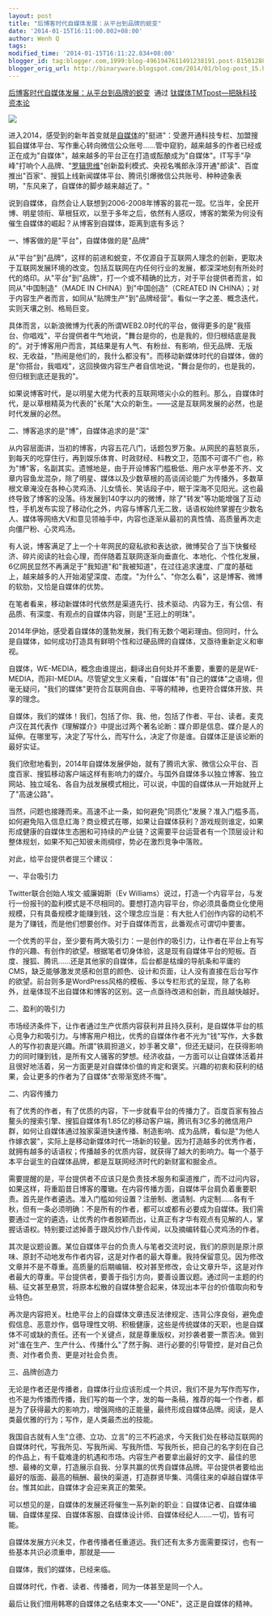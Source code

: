 ```yaml
---
layout: post
title: "后博客时代自媒体发展：从平台到品牌的蜕变"
date: '2014-01-15T16:11:00.002+08:00'
author: Wenh Q
tags:
modified_time: '2014-01-15T16:11:22.834+08:00'
blogger_id: tag:blogger.com,1999:blog-4961947611491238191.post-8150128820147889597
blogger_orig_url: http://binaryware.blogspot.com/2014/01/blog-post_15.html
---
```

[后博客时代自媒体发展：从平台到品牌的蜕变](http://www.tmtpost.com/89479.html)  通过
[钛媒体TMTpost—把脉科技资本论](http://www.tmtpost.com/)


![](https://images-blogger-opensocial.googleusercontent.com/gadgets/proxy?url=http%3A%2F%2Fwww.tmtpost.com%2Fwp-content%2Fuploads%2F2013%2F12%2F138786564919.jpg&container=blogger&gadget=a&rewriteMime=image%2F*)

进入2014，感受到的新年首变就是[自媒体](http://www.tmtpost.com/tag/%E8%87%AA%E5%AA%92%E4%BD%93)的"挺进"：受邀开通科技专栏、加盟搜狐自媒体平台、写作重心转向微信公众账号……管中窥豹，越来越多的作者已经或正在成为"自媒体"，越来越多的平台正在打造或酝酿成为"自媒体"。IT写手"孕峰"打响个人品牌、"[罗辑思维](http://www.tmtpost.com/31244.html)"创新盈利模式、央视名嘴郎永淳开通"郎读"、百度推出"百家"、搜狐上线新闻媒体平台、腾讯引爆微信公共账号、种种迹象表明，"东风来了，自媒体的脚步越来越近了。"

说到自媒体，自然会让人联想到2006-2008年博客的昙花一现。忆当年，全民开博、明星领衔、草根狂欢，以至于多年之后，依然有人感叹，博客的繁荣为何没有催生自媒体的崛起？从博客到自媒体，距离到底有多远？

一、博客做的是"平台"，自媒体做的是"品牌"

从"平台"到"品牌"，这样的前进和蜕变，不仅源自于互联网人理念的创新，更取决于互联网发展环境的改变。包括互联网在内任何行业的发展，都深深地刻有所处时代的烙印。从"平台"到"品牌"，打一个或不精确的比方，对于平台提供者而言，如同从"中国制造"（MADE
IN CHINA）到"中国创造"（CREATED IN
CHINA）；对于内容生产者而言，如同从"贴牌生产"到"品牌经营"。看似一字之差、概念迭代，实则天壤之别、格局巨变。

具体而言，以新浪微博为代表的所谓WEB2.0时代的平台，做得更多的是"我搭台、你唱戏"，平台提供者牛气地说，"舞台是你的，也是我的，但归根结底是我的"。对于博客用户而言，其结果是有人气、有粉丝、有影响，但无品牌、无版权、无收益，"热闹是他们的，我什么都没有"。而移动新媒体时代的自媒体，做的是"你搭台，我唱戏"，这回换做内容生产者自信地说，"舞台是你的，也是我的，但归根到底还是我的"。

如果说博客时代，是以明星大佬为代表的互联网塔尖小众的胜利。那么，自媒体时代，是以草根精英为代表的"长尾"大众的新生。——这是互联网发展的必然，也是时代发展的必然。

二、博客追求的是"博"，自媒体追求的是"深"

从内容层面讲，当初的博客，内容五花八门，话题包罗万象。从网民的喜怒哀乐，到每天的吃穿住行，再到娱乐体育、时政财经、科教文卫，范围不可谓不广也，称为"博"客，名副其实。遗憾地是，由于开设博客门槛极低、用户水平参差不齐、文章内容鱼龙混杂，除了明星、媒体以及少数草根的高谈阔论能广为传播外，多数草根文章淹没在各种心灵鸡汤、儿女情长、笑话段子中，眠于深海不见阳光。这也最终导致了博客的没落。待发展到140字以内的微博，除了"转发"等功能增强了互动性，手机发布实现了移动化之外，内容与博客几无二致，话语权始终掌握在少数名人、媒体等网络大V和意见领袖手中，内容也逐渐从最初的真性情、高质量再次走向僵尸粉、心灵鸡汤。

有人说，博客满足了上一个十年网民的窥私欲和表达欲，微博契合了当下快餐经济、碎片阅读的社会心理，而伴随着互联网逐渐向垂直化、本地化、个性化发展，6亿网民显然不再满足于"我知道"和"我被知道"，在过往追求速度、广度的基础上，越来越多的人开始渴望深度、态度。"为什么"、"你怎么看"，这是博客、微博的软肋，又恰是自媒体的优势。

在笔者看来，移动新媒体时代依然是渠道先行、技术驱动、内容为王，有公信、有品质、有深度、有观点的自媒体内容，则是"王冠上的明珠"。

2014年伊始，感受着自媒体的蓬勃发展，我们有无数个喝彩理由。但同时，什么是自媒体，如何成功打造具有鲜明个性和过硬品牌的自媒体，又亟待重新定义和审视。

自媒体，WE-MEDIA，概念由谁提出，翻译出自何处并不重要，重要的是是WE-MEDIA，而非I-MEDIA。尽管望文生义来看，"自媒体"有"自己的媒体"之语境，但毫无疑问，"我们的媒体"更符合互联网自由、平等的精神，也更符合媒体开放、共享的理念。

自媒体，我们的媒体！我们，包括了你、我、他，包括了作者、平台、读者。麦克卢汉在其代表作《理解媒介》中提出过两个著名论断：媒介即是信息、媒介是人的延伸。在哪里写，决定了写什么，而写什么，决定了你是谁。自媒体正是该论断的最好实证。

我们欣慰地看到，2014年自媒体发展伊始，就有了腾讯大家、微信公众平台、百度百家、搜狐移动客户端这样有影响力的媒介。与国外自媒体多以独立博客、独立网站、独立域名、各自为战发展模式相比，可以说，中国的自媒体从一开始就开上了"高速公路"。

当然，问题也接踵而来。高速不止一条，如何避免"同质化"发展？准入门槛多高，如何避免陷入信息红海？商业模式在哪，如果让自媒体获利？游戏规则谁定，如果形成健康的自媒体生态圈和可持续的产业链？这需要平台运营者有一个顶层设计和整体规划，如果不知己知彼未雨绸缪，势必在激烈竞争中落败。

对此，给平台提供者提三个建议：

一、平台吸引力

Twitter联合创始人埃文·威廉姆斯（Ev
Williams）说过，打造一个内容平台，与发行一份报刊的盈利模式是不尽相同的。要想打造内容平台，你必须具备商业化使用规模，只有具备规模才能赚到钱，这个理念应当是：有大批人们创作内容的动机不是为了赚钱，而是他们想要创作。对于自媒体而言，此番观点可谓切中要害。

一个优秀的平台，至少要有两大吸引力：一是创作的吸引力，让作者在平台上有写作的兴趣、有创作的欲望。根据笔者切身体验，这是现有自媒体平台的短板。百度、搜狐、腾讯……还是其他家的自媒体，后台都是枯燥的导航条和平庸的CMS，缺乏能够激发灵感和创意的颜色、设计和页面，让人没有直接在后台写作的欲望。前台则多是WordPress风格的模板、多以专栏形式的呈现，除了名称外，丝毫体现不出自媒体和博客的区别。这一点亟待改进和创新，而且越快越好。

二、盈利的吸引力

市场经济条件下，让作者通过生产优质内容获利并且持久获利，是自媒体平台的核心竞争力和吸引力。与博客用户相比，优秀的自媒体作者不光为"钱"写作，大多数人的写作初衷是兴趣。所谓"铁肩担道义，妙手著文章"，但还无疑问，在获得影响力的同时赚到钱，是所有文人骚客的梦想。经济收益，一方面可以让自媒体活着并且很好地活着，另一方面更是对自媒体价值的肯定和褒奖。兴趣的初衷和获利的结果，会让更多的作者为了自媒体"衣带渐宽终不悔"。

二、内容传播力

有了优秀的作者，有了优质的内容，下一步就看平台的传播力了。百度百家有独占鳌头的搜索引擎、搜狐自媒体有1.85亿的移动客户端，腾讯有3亿多的微信用户群，如何让自媒体通过独家渠道快速传播、制造影响、成为品牌，看似是"为他人作嫁衣裳"，实际上是移动新媒体时代一场新的较量。因为打造越多的优秀作者，就拥有越多的话语权；传播越多的优质内容，就获得了越大的影响力。每一个基于本平台诞生的自媒体品牌，都是互联网经济时代的新财富和掘金点。

需要提醒的是，平台提供者不应该只是负责技术服务和渠道推广，而不过问内容，如果这样，将重蹈昔日博客的覆辙。在内容传播方面，自媒体平台肩负着重要职责。首先是作者遴选。准入门槛如何设置？注册制、邀请制、内定制……各有千秋，但有一条必须明确：不是所有的作者，都可以或都有必要成为自媒体。我们需要通过一定的遴选，让优秀的作者脱颖而出，让真正有才华有观点有见解的人，掌握话语权。特别要过滤掉善于跟风炒作八卦传闻，以及摘编转载心灵鸡汤的作者。

其次是议题设置。某位自媒体平台的负责人与笔者交流时说，我们的原则是原汁原味、原封不动地发布作者内容，这是对作者的最大尊重。我持保留意见。因为修改文章并不是不尊重。高质量的后期编辑、校对甚至修改，会让文章升华，这是对作者最大的尊重。平台提供者，要善于指引方向，要善设置议题。通过同一主题的约稿、征文甚至悬赏，将原本松散的自媒体整合起来，体现出本平台的价值取向和专业特色。

再次是内容把关。杜绝平台上的自媒体文章违反法律规定、违背公序良俗，避免虚假信息、恶意炒作，倡导理性文明、积极健康，这些是传统媒体的天职，也是自媒体不可或缺的责任。还有一个关键点，就是尊重版权，对抄袭者要一票否决。做到对"谁在生产、生产什么、传播什么"了然于胸、进行必要的引导管控，是对自己负责、对作者负责、更是对社会负责。

三、品牌创造力

无论是作者还是传播者，自媒体行业应该形成一个共识，我们不是为写作而写作，也不是为传播而传播，我们写的每一个字，发的每一条稿，推荐的每一个作者，都是为了获得最大的影响力，增强网络的正能量，最终形成自媒体品牌。阅读，是人类最优雅的行为；写作，是人类最杰出的技能。

我国自古就有人生"立德、立功、立言"的三不朽追求，今天我们处在移动互联网的自媒体时代，写我所见、写我所闻、写我所悟、写我所长，把自己的名字刻在自己的作品上，有千载难逢的机遇和市场。内容生产者要拿出最好的文字、最佳的思想、最棒的文章，打造展示自我、分享共赢的优秀自媒体品牌。平台提供者要给出最好的版面、最高的稿酬、最快的渠道，打造群贤毕集、鸿儒往来的卓越自媒体平台。惟其如此，自媒体才会迎来真正的繁荣。

可以想见的是，自媒体的发展还将催生一系列新的职业：自媒体记者、自媒体编辑、自媒体星探、自媒体客服、自媒体设计师、自媒体经纪人……一切，皆有可能。

自媒体发展方兴未艾，作者传播者任重道远。我们还有太多方面需要探讨，也有一些基本共识必须重申，那就是——

自媒体，我们的媒体，已经来临。

自媒体时代，作者、读者、传播者，同为一体甚至是同一个人。

最后让我们借用韩寒的自媒体之名结束本文——"ONE"，这正是自媒体的精神。
